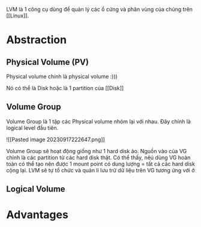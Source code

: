 LVM là 1 công cụ dùng để quản lý các ổ cứng và phân vùng của chúng trên [[Linux]].

# Abstraction

## Physical Volume (PV)

Physical volume chính là physical volume :)))

Nó có thể là Disk hoặc là 1 partition cúa [[Disk]]

## Volume Group 

Volume Group là 1 tập các Physical volume nhóm lại với nhau. Đây chính là logical level đầu tiên. 

![[Pasted image 20230917222647.png]]

Volume Group sẽ hoạt động giống như 1 hard disk ảo. Nguồn vào của VG chính là các partition từ các hard disk thật. Có thể thấy, nêú dùng VG hoàn toàn có thể tạo nên được 1 mount point có dung lượng = tất cả các hard disk cộng lại. LVM sẽ tự tổ chức và quản lí lưu trữ dữ liệu trên VG tương ứng với ở
## Logical Volume

# Advantages

